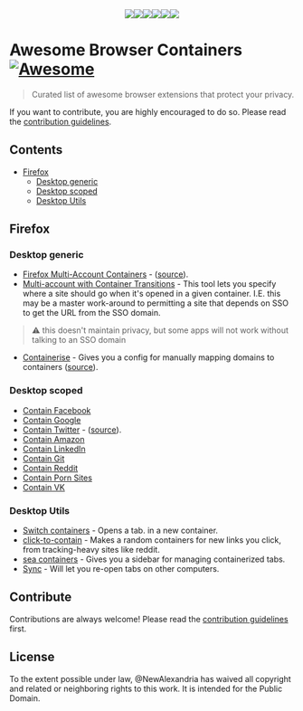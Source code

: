 <div align="center">
  <div style="width: 384px; margin: auto;">
	<a href="https://github.com/NewAlexandria/awesome-browser-containers">
    <img src="https://addons.cdn.mozilla.net/user-media/addon_icons/956/956959-64.png?modified=70aa6ec0"><img src="https://addons.cdn.mozilla.net/user-media/addon_icons/956/956763-64.png?modified=4f5183da"><img src="https://addons.cdn.mozilla.net/user-media/addon_icons/996/996764-64.png?modified=59013156"><img src="https://addons.cdn.mozilla.net/user-media/addon_icons/977/977492-64.png?modified=619e9177"><img src="https://addons.cdn.mozilla.net/user-media/addon_icons/1000/1000893-64.png?modified=68523f7c"><img src="https://addons.cdn.mozilla.net/user-media/addon_icons/1001/1001077-64.png?modified=10622d5e">
  </a>
  </div>
</div>

# Awesome Browser Containers [![Awesome](https://awesome.re/badge.svg)](https://awesome.re)

> Curated list of awesome browser extensions that protect your privacy.
>

If you want to contribute, you are highly encouraged to do so. Please read the [contribution guidelines](CONTRIBUTING.md).


## Contents

- [Firefox](#firefox)
  - [Desktop generic](#desktop-generic)
  - [Desktop scoped](#desktop-scoped)
  - [Desktop Utils](#desktop-utils)

## Firefox

### Desktop generic

- [Firefox Multi-Account Containers](https://addons.mozilla.org/en-US/firefox/addon/multi-account-containers/?src=search) - ([source](https://github.com/mozilla/multi-account-containers/#readme)).
- [Multi-account with Container Transitions](https://addons.mozilla.org/en-US/firefox/addon/containers-with-transitions/?src=search) - This tool lets you specify where a site should go when it's opened in a given container. I.E. this may be a master work-around to permitting a site that depends on SSO to get the URL from the SSO domain.

> :warning: this doesn't maintain privacy, but some apps will not work without talking to an SSO domain

- [Containerise](https://addons.mozilla.org/en-US/firefox/addon/containerise/?src=search) - Gives you a config for manually mapping domains to containers ([source](https://github.com/kintesh/containerise)).

### Desktop scoped

- [Contain Facebook](https://addons.mozilla.org/en-US/firefox/addon/facebook-container/?src=search)
- [Contain Google](https://addons.mozilla.org/en-US/firefox/addon/google-container/?src=search)
- [Contain Twitter](https://addons.mozilla.org/en-US/firefox/addon/twitter-container/?src=search) - ([source](httpsn://github.com/v1shwa/contain-twitter)).
- [Contain Amazon](https://addons.mozilla.org/en-US/firefox/addon/contain-amazon/?src=search)
- [Contain LinkedIn](https://addons.mozilla.org/en-US/firefox/addon/linkedin-container/?src=search)
- [Contain Git](https://addons.mozilla.org/en-US/firefox/addon/contain-git/?src=search)
- [Contain Reddit](https://addons.mozilla.org/en-US/firefox/addon/contain-reddit/?src=search)
- [Contain Porn Sites](https://addons.mozilla.org/en-US/firefox/addon/porn-container/?src=search)
- [Contain VK](https://addons.mozilla.org/en-US/firefox/addon/vk-container/?src=search)


### Desktop Utils

- [Switch containers](https://addons.mozilla.org/en-US/firefox/addon/switch-container-plus/?src=search) - Opens a tab. in a new container.
- [click-to-contain](https://gitlab.com/NamingThingsIsHard/firefox/click-to-contain) - Makes a random containers for new links you click, from tracking-heavy sites like reddit.
- [sea containers](https://addons.mozilla.org/en-US/firefox/addon/sea-containers/?src=search) - Gives you a sidebar for managing containerized tabs.
- [Sync](https://addons.mozilla.org/en-US/firefox/addon/containers-sync/?src=search) - Will let you re-open tabs on other computers.


## Contribute

Contributions are always welcome! Please read the [contribution guidelines](CONTRIBUTING.md) first.

## License

To the extent possible under law, @NewAlexandria has waived all copyright and related or neighboring rights to this work.  It is intended for the Public Domain.
